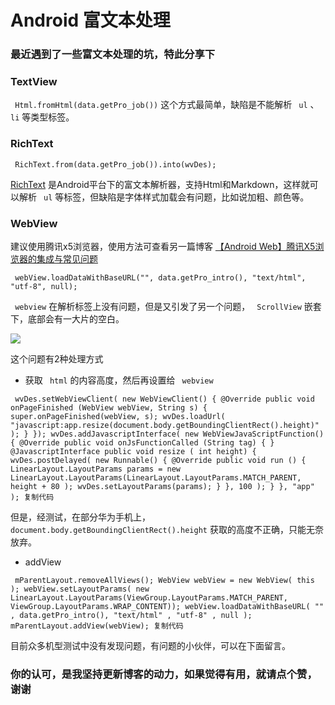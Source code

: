 # Android 富文本处理 #

### 最近遇到了一些富文本处理的坑，特此分享下 ###

### TextView ###

` Html.fromHtml(data.getPro_job())` 这个方式最简单，缺陷是不能解析 ` ul` 、 ` li` 等类型标签。

### RichText ###

` RichText.from(data.getPro_job()).into(wvDes);`

[RichText]( https://link.juejin.im?target=https%3A%2F%2Fgithub.com%2Fzzhoujay%2FRichText ) 是Android平台下的富文本解析器，支持Html和Markdown，这样就可以解析 ` ul` 等标签，但缺陷是字体样式加载会有问题，比如说加粗、颜色等。

### WebView ###

建议使用腾讯x5浏览器，使用方法可查看另一篇博客 [【Android Web】腾讯X5浏览器的集成与常见问题]( https://juejin.im/post/5c75e708e51d453ee8185d7b )

` webView.loadDataWithBaseURL("", data.getPro_intro(), "text/html", "utf-8", null);`

` webview` 在解析标签上没有问题，但是又引发了另一个问题， ` ScrollView` 嵌套下，底部会有一大片的空白。

![](https://user-gold-cdn.xitu.io/2019/6/3/16b1c9da5dd35381?imageView2/0/w/1280/h/960/ignore-error/1)

这个问题有2种处理方式

* 获取 ` html` 的内容高度，然后再设置给 ` webview`

` wvDes.setWebViewClient( new WebViewClient() { @Override public void onPageFinished (WebView webView, String s) { super.onPageFinished(webView, s); wvDes.loadUrl( "javascript:app.resize(document.body.getBoundingClientRect().height)" ); } }); wvDes.addJavascriptInterface( new WebViewJavaScriptFunction() { @Override public void onJsFunctionCalled (String tag) { } @JavascriptInterface public void resize ( int height) { wvDes.postDelayed( new Runnable() { @Override public void run () { LinearLayout.LayoutParams params = new LinearLayout.LayoutParams(LinearLayout.LayoutParams.MATCH_PARENT, height + 80 ); wvDes.setLayoutParams(params); } }, 100 ); } }, "app" ); 复制代码`

但是，经测试，在部分华为手机上， ` document.body.getBoundingClientRect().height` 获取的高度不正确，只能无奈放弃。

* addView

` mParentLayout.removeAllViews(); WebView webView = new WebView( this ); webView.setLayoutParams( new LinearLayout.LayoutParams(ViewGroup.LayoutParams.MATCH_PARENT, ViewGroup.LayoutParams.WRAP_CONTENT)); webView.loadDataWithBaseURL( "" , data.getPro_intro(), "text/html" , "utf-8" , null ); mParentLayout.addView(webView); 复制代码`

目前众多机型测试中没有发现问题，有问题的小伙伴，可以在下面留言。

### 你的认可，是我坚持更新博客的动力，如果觉得有用，就请点个赞，谢谢 ###